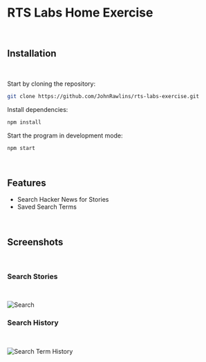 # RTS Labs Home Exercise

<br>

## Installation

<br>

Start by cloning the repository:

```sh
git clone https://github.com/JohnRawlins/rts-labs-exercise.git
```

Install dependencies:

```sh
npm install
```

Start the program in development mode:

```sh
npm start
```
<br>

## Features

- Search Hacker News for Stories
- Saved Search Terms

<br>

## Screenshots

<br>

### Search Stories

<br>

![Search](https://i.imgur.com/ViJsV3A.png)
<br>

### Search History

<br>

![Search Term History](https://i.imgur.com/jJbfwBG.png)
